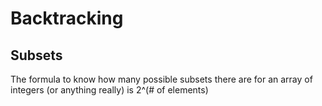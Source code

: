 # Backtracking

## Subsets
The formula to know how many possible subsets there are for an array of integers (or anything really) is 2^(# of elements)
